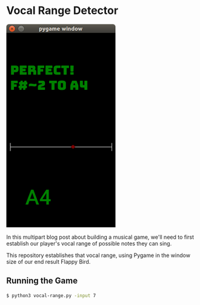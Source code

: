 # Vocal Range Detector

![Vocal Range Detector Screenshot](https://github.com/burningion/singy-bird/raw/master/vocal-range/assets/demo-vocal.png)

In this multipart blog post about building a musical game, we'll need to first establish our player's vocal range of possible notes they can sing.

This repository establishes that vocal range, using Pygame in the window size of our end result Flappy Bird.

## Running the Game

```bash
$ python3 vocal-range.py -input 7
```
